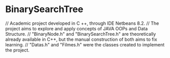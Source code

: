 # BinarySearchTree
// Academic project developed in C ++, through IDE Netbeans 8.2.
// The project aims to explore and apply concepts of JAVA OOPs and Data Structure.
// "BinaryNode.h" and "BinarySearchTree.h" are theoretically already available in C++, but the manual construction of both aims to fix learning.
// "Datas.h" and "Filmes.h" were the classes created to implement the project.
